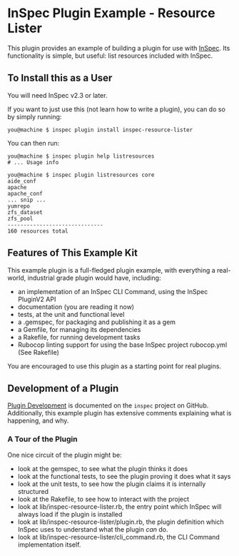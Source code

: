 # InSpec Plugin Example - Resource Lister

This plugin provides an example of building a plugin for use with [InSpec](https://inspec.io). Its functionality is simple, but useful: list resources included with InSpec.

## To Install this as a User

You will need InSpec v2.3 or later.

If you want to just use this (not learn how to write a plugin), you can do so by simply running:

```
you@machine $ inspec plugin install inspec-resource-lister
```

You can then run:

```
you@machine $ inspec plugin help listresources
# ... Usage info

you@machine $ inspec plugin listresources core
aide_conf
apache
apache_conf
... snip ...
yumrepo
zfs_dataset
zfs_pool
------------------------------
160 resources total
```

## Features of This Example Kit

This example plugin is a full-fledged plugin example, with everything a real-world, industrial grade plugin would have, including:

* an implementation of an InSpec CLI Command, using the InSpec PluginV2 API
* documentation (you are reading it now)
* tests, at the unit and functional level
* a .gemspec, for packaging and publishing it as a gem
* a Gemfile, for managing its dependencies
* a Rakefile, for running development tasks
* Rubocop linting support for using the base InSpec project rubocop.yml (See Rakefile)

You are encouraged to use this plugin as a starting point for real plugins.

## Development of a Plugin

[Plugin Development](https://github.com/inspec/inspec/blob/master/docs/dev/plugins.md) is documented on the `inspec` project on GitHub.  Additionally, this example
plugin has extensive comments explaining what is happening, and why.

### A Tour of the Plugin

One nice circuit of the plugin might be:
 * look at the gemspec, to see what the plugin thinks it does
 * look at the functional tests, to see the plugin proving it does what it says
 * look at the unit tests, to see how the plugin claims it is internally structured
 * look at the Rakefile, to see how to interact with the project
 * look at lib/inspec-resource-lister.rb, the entry point which InSpec will always load if the plugin is installed
 * look at lib/inspec-resource-lister/plugin.rb, the plugin definition which InSpec uses to understand what the plugin _can_ do.
 * look at lib/inspec-resource-lister/cli_command.rb, the CLI Command implementation itself.

